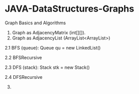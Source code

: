 # JAVA-DataStructures-Graphs
Graph Basics and Algorithms

1. Graph as AdjacencyMatrix (int[][]).
2. Graph as AdjacencyList (ArrayList<ArrayList<Integer>>)
  
2.1 BFS (queue): Queue<Integer> qu = new LinkedList<Integer>()
  
2.2 BFSRecursive

2.3 DFS (stack): Stack<Integer> stk = new Stack<Integer>()
  
2.4 DFSRecursive
  
3. 

